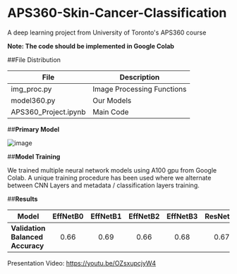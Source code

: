 # APS360-Skin-Cancer-Classification
A deep learning project from University of Toronto's APS360 course 

**Note: The code should be implemented in Google Colab**

##File Distribution

| File  | Description |
| ------------- | ------------- |
| img_proc.py  | Image Processing Functions  |
| model360.py  | Our Models  |
| APS360_Project.ipynb  | Main Code  |


##**Primary Model**

![image](https://github.com/user-attachments/assets/47c946bb-479b-4582-82fc-8ad54682fbf1)


##**Model Training**

We trained multiple neural network models using A100 gpu from Google Colab. A unique training procedure has been used where we alternate between CNN Layers and metadata / classification layers training.


##**Results**

| **Model**            | EffNetB0 | EffNetB1 | EffNetB2 | EffNetB3 | ResNet18 | SEResNeXt50 | ResNest101 | SEResNeXt101 | Ensemble |
|------------------|:----------:|:----------:|:----------:|:----------:|:----------:|:--------------:|:------------:|:--------------:|:----------:|
| **Validation Balanced Accuracy** | 0.66 | 0.69 | 0.66 | 0.68 | 0.67 | 0.65 | 0.68 | 0.7 | 0.71 |


Presentation Video: https://youtu.be/OZsxupcjyW4
